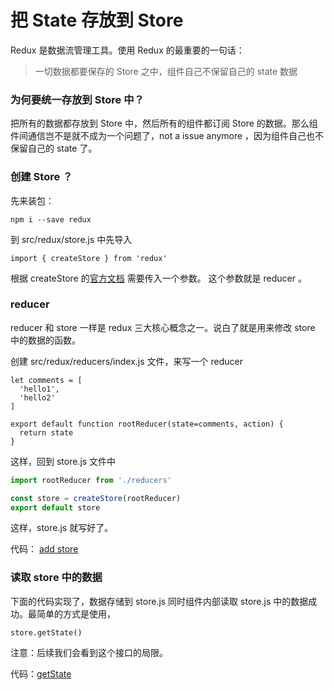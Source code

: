# 把 State 存放到 Store

Redux 是数据流管理工具。使用 Redux 的最重要的一句话：

>一切数据都要保存的 Store 之中，组件自己不保留自己的 state 数据


### 为何要统一存放到 Store 中？

把所有的数据都存放到 Store 中，然后所有的组件都订阅 Store 的数据。那么组件间通信岂不是就不成为一个问题了，not a issue anymore ，因为组件自己也不保留自己的 state 了。


### 创建 Store ？

先来装包：

```
npm i --save redux
```


到 src/redux/store.js 中先导入

```
import { createStore } from 'redux'
```

根据 createStore 的[官方文档](http://redux.js.org/docs/api/createStore.html) 需要传入一个参数。 这个参数就是 reducer 。

### reducer

reducer 和 store 一样是 redux 三大核心概念之一。说白了就是用来修改 store 中的数据的函数。

创建 src/redux/reducers/index.js 文件，来写一个 reducer

```
let comments = [
  'hello1',
  'hello2'
]

export default function rootReducer(state=comments, action) {
  return state
}
```

这样，回到  store.js 文件中

```js
import rootReducer from './reducers'

const store = createStore(rootReducer)
export default store
```

这样，store.js 就写好了。


代码： [add store](https://github.com/happypeter/redux-hello-v2/commits)


### 读取 store 中的数据

下面的代码实现了，数据存储到 store.js 同时组件内部读取 store.js 中的数据成功。最简单的方式是使用，

```
store.getState()
```

注意：后续我们会看到这个接口的局限。

代码：[getState](https://github.com/happypeter/redux-hello-v2/commits)
